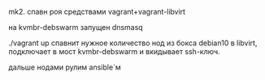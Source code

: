 mk2. спавн роя средствами vagrant+vagrant-libvirt

на kvmbr-debswarm запущен dnsmasq

./vagrant up
спавнит нужное количество нод из бокса debian10 в libvirt, подключает в мост kvmbr-debswarm
и вкидывает ssh-ключ.

дальше нодами рулим ansible`м
